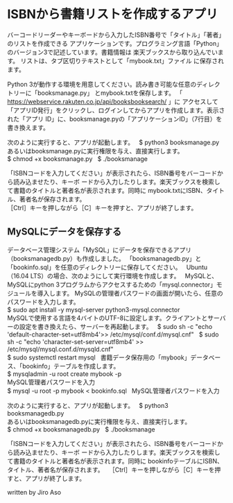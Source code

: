 # ISBNから書籍リストを作成するアプリ

バーコードリーダーやキーボードから入力したISBN番号で「タイトル」「著者」のリストを作成できる
アプリケーションです。プログラミング言語「Python」のバージョン3で記述しています。書籍情報は
楽天ブックスから取り込んでいます。 リストは、タブ区切りテキストとして「mybook.txt」ファイル
に保存されます。

Python 3が動作する環境を用意してください。読み書き可能な任意のディレクトリーに「booksmanage.py」
とmybook.txtを保存します。 「 https://webservice.rakuten.co.jp/api/booksbooksearch/ 」に
アクセスして「アプリID発行」をクリックし、ログインしてからアプリを作成します。表示された「アプリ
ID」に、booksmanage.pyの「アプリケーションID」（7行目）を書き換えます。  

次のように実行すると、アプリが起動します。  
$ python3 booksmanage.py  
あるいはbooksmanage.pyに実行権限を与え、直接実行します。  
$ chmod +x booksmanage.py  
$ ./booksmanage  

「ISBNコードを入力してください」が表示されたら、ISBN番号をバーコードから読み込ませたり、キーボ
ードから入力したりします。楽天ブックスを検索して書籍のタイトルと著者名が表示されます。同時に
mybook.txtにISBN、タイトル、著者名が保存されます。  
［Ctrl］キーを押しながら［C］キーを押すと、アプリが終了します。

## MySQLにデータを保存する
データベース管理システム「MySQL」にデータを保存できるアプリ（booksmanagedb.py）も作成しました。
「booksmanagedb.py」と「bookinfo.sql」を任意のディレクトリーに保存してください。  
Ubuntu（16.04 LTS）の場合、次のようにして実行環境を作成します。  
MySQLと、MySQLにpython 3プログラムからアクセスするための「mysql.connector」モジュールを導入します。
MySQLの管理者パスワードの画面が開いたら、任意のパスワードを入力します。  
$ sudo apt install -y mysql-server python3-mysql.connector  
MySQLで使用する言語を4バイトのUTF-8に設定します。クライアントとサーバーの設定を書き換えたら、サーバーを再起動します。  
$ sudo sh -c "echo 'default-character-set=utf8mb4'>> /etc/mysql/conf.d/mysql.cnf"  
$ sudo sh -c "echo 'character-set-server=utf8mb4' >> /etc/mysql/mysql.conf.d/mysqld.cnf"  
$ sudo systemctl restart mysql  
書籍データ保存用の「mybook」データベース、「bookinfo」テーブルを作成します。  
$ mysqladmin -u root create mybook -p  
MySQL管理者パスワードを入力  
$ mysql -u root -p mybook < bookinfo.sql  
MySQL管理者パスワードを入力  

次のように実行すると、アプリが起動します。  
$ python3 booksmanagedb.py  
あるいはbooksmanagedb.pyに実行権限を与え、直接実行します。  
$ chmod +x booksmanagedb.py  
$ ./booksmanage  

「ISBNコードを入力してください」が表示されたら、ISBN番号をバーコードから読み込ませたり、キーボ
ードから入力したりします。楽天ブックスを検索して書籍のタイトルと著者名が表示されます。同時に
bookinfoテーブルにISBN、タイトル、著者名が保存されます。  
［Ctrl］キーを押しながら［C］キーを押すと、アプリが終了します。

written by Jiro Aso

